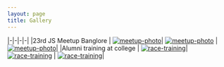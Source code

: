 ```yaml
---
layout: page
title: Gallery
---
```


|-|-|-|-|
|23rd JS Meetup Banglore | [![meetup-photo](js-meetup/1.jpeg)](js-meetup)| [![meetup-photo](js-meetup/2.jpeg)](js-meetup) | [![meetup-photo](js-meetup/3.jpeg)](js-meetup)|
|Alumni training at college | [![race-training](race-training/1.jpg)](race-training)| [![race-training](race-training/2.jpg)](race-training) | [![race-training](race-training/3.jpg)](race-training)|